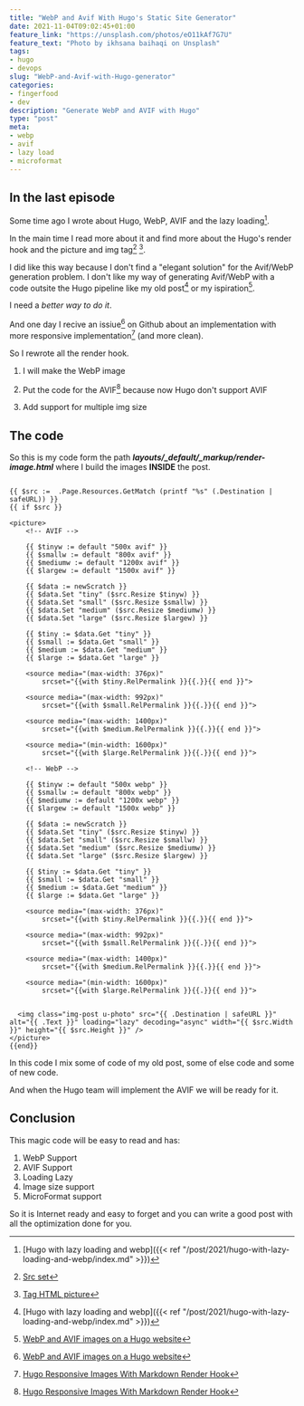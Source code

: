 ```yaml
---
title: "WebP and Avif With Hugo's Static Site Generator"
date: 2021-11-04T09:02:45+01:00
feature_link: "https://unsplash.com/photos/eO11kAf7G7U"
feature_text: "Photo by ikhsana baihaqi on Unsplash"
tags:
- hugo
- devops
slug: "WebP-and-Avif-with-Hugo-generator"
categories:
- fingerfood
- dev
description: "Generate WebP and AVIF with Hugo"
type: "post"
meta:
- webp
- avif
- lazy load
- microformat
---
```


## In the last episode

Some time ago I wrote about Hugo, WebP, AVIF and the lazy loading[^1].
[^1]: [Hugo with lazy loading and webp]({{< ref "/post/2021/hugo-with-lazy-loading-and-webp/index.md" >}})

In the main time I read more about it and find more about the Hugo's render hook and the picture and img tag[^2] [^3].

[^2]: [Src set](https://developer.mozilla.org/en-US/docs/Web/API/HTMLImageElement/srcset)
[^3]: [Tag HTML picture](https://developer.mozilla.org/en-US/docs/Web/HTML/Element/picture)

I did like this way because I don't find a "elegant solution" for the Avif/WebP generation problem.
I don't like my way of generating Avif/WebP with a code outsite the Hugo pipeline like my old post[^1] or my ispiration[^4].
[^4]: [WebP and AVIF images on a Hugo website](https://pawelgrzybek.com/webp-and-avif-images-on-a-hugo-website/)

I need a *better way to do it*.

And one day I recive an issiue[^4] on Github about an implementation with more responsive implementation[^5] (and more clean).
[^4]: [THE ISSIUE](https://github.com/fundor333/fundor333-source/issues/116)
[^5]: [Hugo Responsive Images With Markdown Render Hook](https://www.bennettnotes.com/notes/hugo-responsive-images-with-markdown-render-hook/)

So I rewrote all the render hook.

1. I will make the WebP image

2. Put the code for the AVIF[^5] because now Hugo don't support AVIF

[^5]: [Add image processing support for AVIF](https://github.com/gohugoio/hugo/issues/7837)

3. Add support for multiple img size

## The code

So this is my code form the path _**layouts/_default/_markup/render-image.html**_ where I build the images **INSIDE** the post.

```     go-html-template

{{ $src :=  .Page.Resources.GetMatch (printf "%s" (.Destination | safeURL)) }}
{{ if $src }}

<picture>
    <!-- AVIF -->

    {{ $tinyw := default "500x avif" }}
    {{ $smallw := default "800x avif" }}
    {{ $mediumw := default "1200x avif" }}
    {{ $largew := default "1500x avif" }}

    {{ $data := newScratch }}
    {{ $data.Set "tiny" ($src.Resize $tinyw) }}
    {{ $data.Set "small" ($src.Resize $smallw) }}
    {{ $data.Set "medium" ($src.Resize $mediumw) }}
    {{ $data.Set "large" ($src.Resize $largew) }}

    {{ $tiny := $data.Get "tiny" }}
    {{ $small := $data.Get "small" }}
    {{ $medium := $data.Get "medium" }}
    {{ $large := $data.Get "large" }}

    <source media="(max-width: 376px)"
        srcset="{{with $tiny.RelPermalink }}{{.}}{{ end }}">

    <source media="(max-width: 992px)"
        srcset="{{with $small.RelPermalink }}{{.}}{{ end }}">

    <source media="(max-width: 1400px)"
        srcset="{{with $medium.RelPermalink }}{{.}}{{ end }}">

    <source media="(min-width: 1600px)"
        srcset="{{with $large.RelPermalink }}{{.}}{{ end }}">

    <!-- WebP -->

    {{ $tinyw := default "500x webp" }}
    {{ $smallw := default "800x webp" }}
    {{ $mediumw := default "1200x webp" }}
    {{ $largew := default "1500x webp" }}

    {{ $data := newScratch }}
    {{ $data.Set "tiny" ($src.Resize $tinyw) }}
    {{ $data.Set "small" ($src.Resize $smallw) }}
    {{ $data.Set "medium" ($src.Resize $mediumw) }}
    {{ $data.Set "large" ($src.Resize $largew) }}

    {{ $tiny := $data.Get "tiny" }}
    {{ $small := $data.Get "small" }}
    {{ $medium := $data.Get "medium" }}
    {{ $large := $data.Get "large" }}

    <source media="(max-width: 376px)"
        srcset="{{with $tiny.RelPermalink }}{{.}}{{ end }}">

    <source media="(max-width: 992px)"
        srcset="{{with $small.RelPermalink }}{{.}}{{ end }}">

    <source media="(max-width: 1400px)"
        srcset="{{with $medium.RelPermalink }}{{.}}{{ end }}">

    <source media="(min-width: 1600px)"
        srcset="{{with $large.RelPermalink }}{{.}}{{ end }}">


  <img class="img-post u-photo" src="{{ .Destination | safeURL }}" alt="{{ .Text }}" loading="lazy" decoding="async" width="{{ $src.Width }}" height="{{ $src.Height }}" />
</picture>
{{end}}

```

In this code I mix some of code of my old post, some of else code and some of new code.

And when the Hugo team will implement the AVIF we will be ready for it.

## Conclusion

This magic code will be easy to read and has:

1. WebP Support
2. AVIF Support
3. Loading Lazy
4. Image size support
5. MicroFormat support

So it is Internet ready and easy to forget and you can write a good post with all the optimization done for you.
